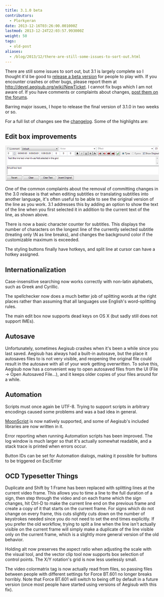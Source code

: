 ```yaml
---
title: 3.1.0 beta
contributors:
  - Plorkyeran
date: 2013-12-16T03:26:00.001000Z
lastmod: 2013-12-24T22:03:57.993000Z
weight: 50
tags:
  - old-post
aliases:
  - /blog/2013/12/there-are-still-some-issues-to-sort-out.html
---
```


There are still some issues to sort out, but 3.1 is largely complete so I thought it'd be good to [release a beta version](https://github.com/Aegisub/Aegisub/releases/tag/v3.1.0-beta2) for people to play with. If you encounter crashes or other bugs, please report them at <http://devel.aegisub.org/wiki/NewTicket>. I cannot fix bugs which I am not aware of. If you have comments or complaints about changes, [post them on the forums](http://forum.aegisub.org/).

Barring major issues, I hope to release the final version of 3.1.0 in two weeks or so.

For a full list of changes see the [changelog](/changelog/3.1.0/). Some of the highlights are:

## Edit box improvements

![edit box screenshot](/img/blog/old/subs_edit_box_original-90acaabb.png)

One of the common complaints about the removal of committing changes in the 3.0 release is that when editing subtitles or translating subtitles into another language, it's often useful to be able to see the original version of the line as you work. 3.1 addresses this by adding an option to show the text of the line when you first selected it in addition to the current text of the line, as shown above.

There is now a basic character counter for subtitles. This displays the number of characters on the longest line of the currently selected subtitle (treating only \\N as line breaks), and changes the background color if the customizable maximum is exceeded.

The styling buttons finally have hotkeys, and split line at cursor can have a hotkey assigned.

## Internationalization

Case-insensitive searching now works correctly with non-latin alphabets, such as Greek and Cyrillic.

The spellchecker now does a much better job of splitting words at the right places rather than assuming that all languages use English's word-splitting rules.

The main edit box now supports dead keys on OS X (but sadly still does not support IMEs).

## Autosave

Unfortunately, sometimes Aegisub crashes when it's been a while since you last saved. Aegisub has always had a built-in autosave, but the place it autosaves files to is not very visible, and reopening the original file could result in the autosave with all of your work getting overwritten. To solve this, Aegisub now has a convenient way to open autosaved files from the UI (File -> Open Autosaved File...), and it keeps older copies of your files around for a while.

## Automation

Scripts must once again be UTF-8. Trying to support scripts in arbitrary encodings caused some problems and was a bad idea in general.

[MoonScript](http://moonscript.org/) is now natively supported, and some of Aegisub's included libraries are now written in it.

Error reporting when running Automation scripts has been improved. The log window is much larger so that it's actually somewhat readable, and a stack trace is printed when errors occur.

Button IDs can be set for Automation dialogs, making it possible for buttons to be triggered on Esc/Enter

## OCD Typesetter Things

Duplicate and Shift by 1 Frame has been replaced with splitting lines at the current video frame. This allows you to time a line to the full duration of a sign, then step through the video and on each frame which the sign changes, hit Ctrl-D to make the current line end on the previous frame and create a copy of it that starts on the current frame. For signs which do not change on every frame, this cuts slightly cuts down on the number of keystrokes needed since you do not need to set the end times explicitly. If you prefer the old workflow, trying to split a line when the line isn't actually visible on the current frame will simply make a duplicate of the line visible only on the current frame, which is a slightly more general version of the old behavior.

Holding alt now preserves the aspect ratio when adjusting the scale with the visual tool, and the vector clip tool now supports box selection of control points. The X/Y rotation's grid is now less uselessly small.

The video colormatrix tag is now actually read from files, so passing files between people with different settings for Force BT.601 no longer breaks horribly. Note that Force BT.601 will switch to being off by default in a future version (once most people have started using versions of Aegisub with this fix).
